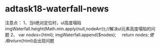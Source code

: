 # adtask18-waterfall-news
注意点：
1、当li绝对定位时，ul高度塌陷
imgWaterfall.height(Math.min.apply(null,nodeArr));//解决ul元素高度塌陷的问题
2、 var $nodes=$(html);
      imgWaterfall.append($nodes);
      return $nodes;
使用 return($html)会出现问题
